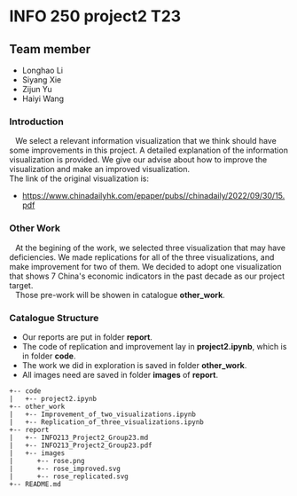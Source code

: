 # INFO 250 project2 T23
## Team member
- Longhao Li
- Siyang Xie
- Zijun Yu
- Haiyi Wang

### Introduction
&ensp; We select a relevant information visualization that we think should have some improvements in this project. A detailed explanation of the information visualization is provided. We give our advise about how to improve the visualization and make an improved visualization.  
The link of the original visualization is:  
- https://www.chinadailyhk.com/epaper/pubs//chinadaily/2022/09/30/15.pdf

### Other Work
&ensp; At the begining of the work, we selected three visualization that may have deficiencies. We made replications for all of the three visualizations, and make improvement for two of them. We decided to adopt one visualization that shows 7 China's economic indicators in the past decade as our project target.  
&ensp; Those pre-work will be showen in catalogue **other_work**.  

### Catalogue Structure  
- Our reports are put in folder **report**.
- The code of replication and improvement lay in **project2.ipynb**, which is in folder **code**.
- The work we did in exploration is saved in folder **other_work**.
- All images need are saved in folder **images** of **report**.
```
+-- code
|   +-- project2.ipynb
+-- other_work
|   +-- Improvement_of_two_visualizations.ipynb
|   +-- Replication_of_three_visualizations.ipynb
+-- report
|   +-- INFO213_Project2_Group23.md
|   +-- INFO213_Project2_Group23.pdf
|   +-- images
|      +-- rose.png
|      +-- rose_improved.svg
|      +-- rose_replicated.svg
+-- README.md
```
